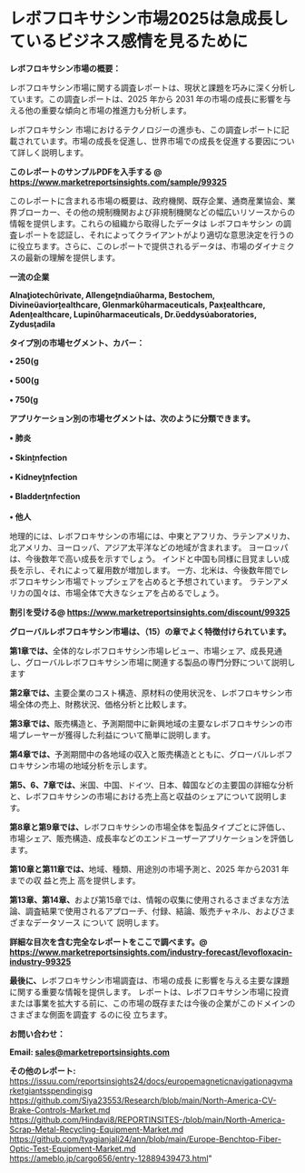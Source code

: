 # レボフロキサシン市場2025は急成長しているビジネス感情を見るために

<strong><b>レボフロキサシン市場の概要：</b></strong>

レボフロキサシン市場に関する調査レポートは、現状と課題を巧みに深く分析しています。この調査レポートは、2025 年から 2031 年の市場の成長に影響を与える他の重要な傾向と市場の推進力も分析します。

レボフロキサシン 市場におけるテクノロジーの進歩も、この調査レポートに記載されています。市場の成長を促進し、世界市場での成長を促進する要因について詳しく説明します。

<strong>このレポートのサンプルPDFを入手する @ <a href=https://www.marketreportsinsights.com/sample/99325>https://www.marketreportsinsights.com/sample/99325</a></strong>

このレポートに含まれる市場の概要は、政府機関、既存企業、通商産業協会、業界ブローカー、その他の規制機関および非規制機関などの幅広いリソースからの情報を提供します。これらの組織から取得したデータは レボフロキサシン の調査レポートを認証し、それによってクライアントがより適切な意思決定を行うのに役立ちます。さらに、このレポートで提供されるデータは、市場のダイナミクスの最新の理解を提供します。

<strong>一流の企業</strong>

<strong><b>Alnaiotechrivate, Allengendiaharma, Bestochem, Divineaviorealthcare, Glenmarkharmaceuticals, Paxealthcare, Adenealthcare, Lupinharmaceuticals, Dr.eddysaboratories, Zydusadila</b></strong>

<strong><b>タイプ別の市場セグメント、カバー：</b></strong>

<strong>• 250g<br><br>• 500g<br><br>• 750g</strong>

<strong><b>アプリケーション別の市場セグメントは、次のように分類できます。</b></strong>

<strong>• 肺炎<br><br>• Skinnfection<br><br>• Kidneynfection<br><br>• Bladdernfection<br><br>• 他人</strong>

 地理的には、レボフロキサシンの市場には、中東とアフリカ、ラテンアメリカ、北アメリカ、ヨーロッパ、アジア太平洋などの地域が含まれます。 ヨーロッパは、今後数年で高い成長を示すでしょう。 インドと中国も同様に目覚ましい成長を示し、それによって雇用数が増加します。 一方、北米は、今後数年間でレボフロキサシン市場でトップシェアを占めると予想されています。 ラテンアメリカの国々は、市場全体で大きなシェアを占めるでしょう。

<strong>割引を受ける@ <a href=https://www.marketreportsinsights.com/discount/99325>https://www.marketreportsinsights.com/discount/99325</a></strong>

<strong><b>グローバルレボフロキサシン市場は、（15）の章でよく特徴付けられています。</b></strong>

<strong><b>第</b></strong><strong><b>1章では、</b></strong>全体的なレボフロキサシン市場レビュー、市場シェア、成長見通し、グローバルレボフロキサシン市場に関連する製品の専門分野について説明します

<strong><b>第2章では、</b></strong>主要企業のコスト構造、原材料の使用状況を、レボフロキサシン市場全体の売上、財務状況、価格分析と比較します。

<strong><b>第3章では、</b></strong>販売構造と、予測期間中に新興地域の主要なレボフロキサシンの市場プレーヤーが獲得した利益について簡単に説明します。

<strong><b>第4章では、</b></strong>予測期間中の各地域の収入と販売構造とともに、グローバルレボフロキサシン市場の地域分析を示します。

<strong><b>第5、6、7章では、</b></strong>米国、中国、ドイツ、日本、韓国などの主要国の詳細な分析と、レボフロキサシンの市場における売上高と収益のシェアについて説明します。

<strong><b>第8章と第9章では、</b></strong>レボフロキサシンの市場全体を製品タイプごとに評価し、市場シェア、販売構造、成長率などのエンドユーザーアプリケーションを評価します。

<strong><b>第10章と第11章では、</b></strong>地域、種類、用途別の市場予測と、2025 年から2031 年までの収 益と売上 高を提供します。

<strong><b>第13章、第14章、</b></strong>および第15章では、情報の収集に使用されるさまざまな方法論、調査結果で使用されるアプローチ、付録、結論、販売チャネル、およびさまざまなデータソース について 説明します。

<strong>詳細な目次を含む完全なレポートをここで調べます。@ <a href=https://www.marketreportsinsights.com/industry-forecast/levofloxacin-industry-99325>https://www.marketreportsinsights.com/industry-forecast/levofloxacin-industry-99325</a></strong>

<strong><b>最後に、</b></strong>レボフロキサシン市場調査は、市場の成長 に影響を</a>与える主要な課題に関する重要な情報を提供します。 レポートは、レボフロキサシン市場に投資または事業を拡大する前に、この市場の既存または今後の企業がこのドメインのさまざまな側面を調査す るのに役 立ちます。

<strong><b>お問い合わせ：</b></strong>

<strong>Email: </strong><a href=mailto:sales@marketreportsinsights.com><strong>sales@marketreportsinsights.com</strong></a>

<strong>その他のレポート:</strong>
<br>
<a href=https://issuu.com/reportsinsights24/docs/europemagneticnavigationagvmarketgiantsspendingisg>https://issuu.com/reportsinsights24/docs/europemagneticnavigationagvmarketgiantsspendingisg</a>
<br>
<a href=https://github.com/Siya23553/Research/blob/main/North-America-CV-Brake-Controls-Market.md>https://github.com/Siya23553/Research/blob/main/North-America-CV-Brake-Controls-Market.md</a>
<br>
<a href=https://github.com/Hindavi8/REPORTINSITES-/blob/main/North-America-Scrap-Metal-Recycling-Equipment-Market.md>https://github.com/Hindavi8/REPORTINSITES-/blob/main/North-America-Scrap-Metal-Recycling-Equipment-Market.md</a>
<br>
<a href=https://github.com/tyagianjali24/ann/blob/main/Europe-Benchtop-Fiber-Optic-Test-Equipment-Market.md>https://github.com/tyagianjali24/ann/blob/main/Europe-Benchtop-Fiber-Optic-Test-Equipment-Market.md</a>
<br>
<a href=https://ameblo.jp/cargo656/entry-12889439473.html>https://ameblo.jp/cargo656/entry-12889439473.html</a>"
